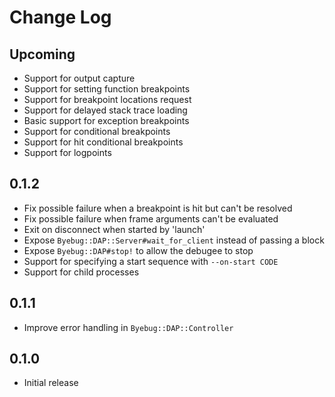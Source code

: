 # Change Log

## Upcoming

- Support for output capture
- Support for setting function breakpoints
- Support for breakpoint locations request
- Support for delayed stack trace loading
- Basic support for exception breakpoints
- Support for conditional breakpoints
- Support for hit conditional breakpoints
- Support for logpoints

## 0.1.2

- Fix possible failure when a breakpoint is hit but can't be resolved
- Fix possible failure when frame arguments can't be evaluated
- Exit on disconnect when started by 'launch'
- Expose `Byebug::DAP::Server#wait_for_client` instead of passing a block
- Expose `Byebug::DAP#stop!` to allow the debugee to stop
- Support for specifying a start sequence with `--on-start CODE`
- Support for child processes

## 0.1.1

- Improve error handling in `Byebug::DAP::Controller`

## 0.1.0

- Initial release
